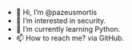 - 👋 Hi, I’m @pazeusmortis
- 👀 I’m interested in security.
- 🌱 I’m currently learning Python.
- 📫 How to reach me? via GitHub.

<!---
pazeusmortis/pazeusmortis is a ✨ special ✨ repository because its `README.md` (this file) appears on your GitHub profile.
You can click the Preview link to take a look at your changes.
--->
